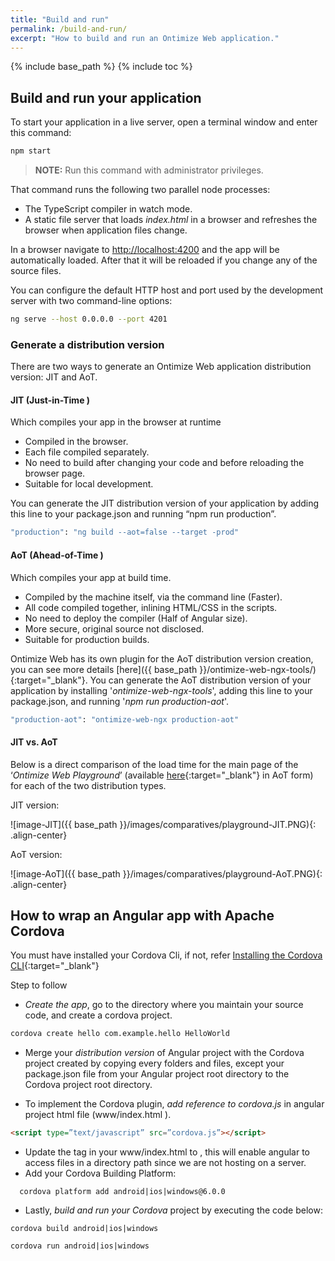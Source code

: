 ```yaml
---
title: "Build and run"
permalink: /build-and-run/
excerpt: "How to build and run an Ontimize Web application."
---
```


{% include base_path %}
{% include toc %}

## Build and run your application

To start your application in a live server, open a terminal window and enter this command:

```bash
npm start
```
> **NOTE:** Run this command with administrator privileges.

That command runs the following two parallel node processes:

* The TypeScript compiler in watch mode.
* A static file server that loads *index.html* in a browser and refreshes the browser when application files change.

In a browser navigate to [http://localhost:4200](http://localhost:4200) and the app will be
automatically loaded. After that it will be reloaded if you change any of the source files.

You can configure the default HTTP host and port used by the development server with two command-line options:
```bash
ng serve --host 0.0.0.0 --port 4201
```

### Generate a distribution version

There are two ways to generate an Ontimize Web application distribution version: JIT and AoT.

#### JIT (Just-in-Time )

Which compiles your app in the browser at runtime

  * Compiled in the browser.
  * Each file compiled separately.
  * No need to build after changing your code and before reloading the browser page.
  * Suitable for local development.

You can generate the JIT distribution version of your application by adding this line to your package.json and running “npm run production”.

  ```bash
  "production": "ng build --aot=false --target -prod"
  ```

#### AoT (Ahead-of-Time )

Which compiles your app at build time.

* Compiled by the machine itself, via the command line (Faster).
* All code compiled together, inlining HTML/CSS in the scripts.
* No need to deploy the compiler (Half of Angular size).
* More secure, original source not disclosed.
* Suitable for production builds.

Ontimize Web has its own plugin for the AoT distribution version creation, you can see more details [here]({{ base_path }}/ontimize-web-ngx-tools/){:target="_blank"}. You can generate the AoT distribution version of your application by installing '*ontimize-web-ngx-tools*', adding this line to your package.json, and running '*npm run production-aot*'.

  ```bash
  "production-aot": "ontimize-web-ngx production-aot"
  ```

#### JIT vs. AoT

Below is a direct comparison of the load time for the main page of the ‘*Ontimize Web Playground*’ (available [here](https://ontimizeweb.github.io/ontimize-web-ngx-playground){:target="_blank"} in AoT form) for each of the two distribution types.


JIT version:

![image-JIT]({{ base_path }}/images/comparatives/playground-JIT.PNG){: .align-center}


AoT version:

![image-AoT]({{ base_path }}/images/comparatives/playground-AoT.PNG){: .align-center}

## How to wrap an Angular app with Apache Cordova
You must have installed your Cordova Cli, if not, refer [Installing the Cordova CLI]({{base_path}}/build-and-run-requirements){:target="_blank"}

Step to follow
* *Create the app*, go to the directory where you maintain your source code, and create a cordova project.

 ```bash
cordova create hello com.example.hello HelloWorld
```
* Merge your *distribution version* of Angular project with the Cordova project created by copying every folders and files, except your package.json file from your Angular project root directory to the Cordova project root directory.

* To implement the Cordova plugin, *add reference to cordova.js* in angular project html file (www/index.html ).

```html
<script type=”text/javascript” src=”cordova.js”></script>
```

* Update the <base href=“/”> tag in your www/index.html  to *<base href=“./”>*, this will enable angular to access files in a directory path since we are not hosting on a server.
* Add your Cordova Building Platform:


```
  cordova platform add android|ios|windows@6.0.0 
```

* Lastly, *build and run your Cordova* project by executing the code below:

```
cordova build android|ios|windows
```

```
cordova run android|ios|windows
```
